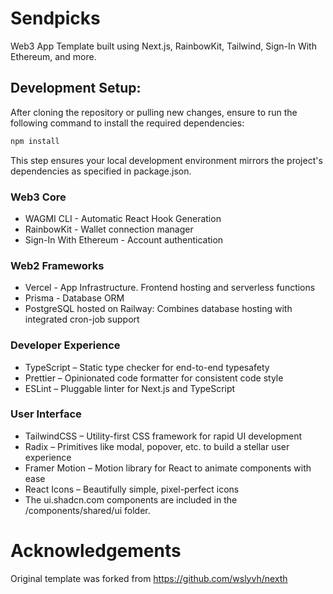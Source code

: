 # Sendpicks

Web3 App Template built using Next.js, RainbowKit, Tailwind, Sign-In With Ethereum, and more.

## Development Setup:

After cloning the repository or pulling new changes, ensure to run the following command to install the required dependencies:

```bash
npm install
```

This step ensures your local development environment mirrors the project's dependencies as specified in package.json.

### Web3 Core
- WAGMI CLI - Automatic React Hook Generation
- RainbowKit - Wallet connection manager
- Sign-In With Ethereum - Account authentication

### Web2 Frameworks
- Vercel - App Infrastructure. Frontend hosting and serverless functions
- Prisma - Database ORM
- PostgreSQL hosted on Railway: Combines database hosting with integrated cron-job support

### Developer Experience
- TypeScript – Static type checker for end-to-end typesafety
- Prettier – Opinionated code formatter for consistent code style
- ESLint – Pluggable linter for Next.js and TypeScript

### User Interface
- TailwindCSS – Utility-first CSS framework for rapid UI development
- Radix – Primitives like modal, popover, etc. to build a stellar user experience
- Framer Motion – Motion library for React to animate components with ease
- React Icons – Beautifully simple, pixel-perfect icons
- The ui.shadcn.com components are included in the /components/shared/ui folder.



# Acknowledgements
Original template was forked from https://github.com/wslyvh/nexth


